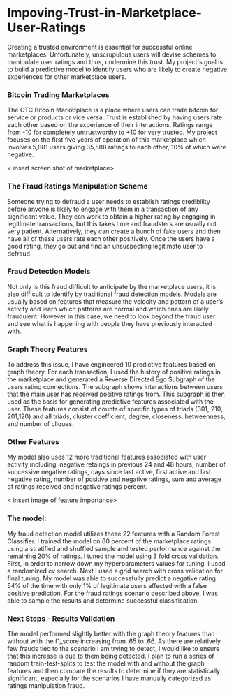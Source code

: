 # Impoving-Trust-in-Marketplace-User-Ratings
Creating a trusted environment is essential for successful online marketplaces. Unfortunately, unscrupulous users will devise schemes to manipulate user ratings and thus, undermine this trust. My project's goal is to build a predictive model to identify users who are likely to create negative experiences for other marketplace users. 

### Bitcoin Trading Marketplaces
The OTC Bitcoin Marketplace is a place where users can trade bitcoin for service or products or vice versa. Trust is established by having users rate each other based on the experience of their interactions. Ratings range from -10 for completely untrustworthy to +10 for very trusted. My project focuses on the first five years of operation of this marketplace which involves 5,881 users giving 35,588 ratings to each other, 10% of which were negative. 

< insert screen shot of marketplace>
<insert image of marketplace timeline>

### The Fraud Ratings Manipulation Scheme
Someone trying to defraud a user needs to establish ratings credibility before anyone is likely to engage with them in a transaction of any significant value. They can work to obtain a higher rating by engaging in legitimate transactions, but this takes time and fraudsters are usually not very patient.  Alternatively, they can create a bunch of fake users and then have all of these users rate each other positively. Once the users have a good rating, they go out and find an unsuspecting legitimate user to defraud.

<insert images of fraud scenario>

### Fraud Detection Models
Not only is this fraud difficult to anticipate by the marketplace users, it is also difficult to identify by traditional fraud detection models. Models are usually based on features that measure the velocity and pattern of a user’s activity and learn which patterns are normal and which ones are likely fraudulent. However in this case, we need to look beyond the fraud user and see what is happening with people they have previously interacted with.

### Graph Theory Features
To address this issue, I have engineered 10 predictive features based on graph theory. For each transaction, I used the history of positive ratings in the marketplace and generated a Reverse Directed Ego Subgraph of the users rating connections. The subgraph shows interactions between users that the main user has received positive ratings from. This subgraph is then used as the basis for generating predictive features associated with the user. These features consist of  counts of specific types of triads (301, 210, 201,120) and all triads, cluster coefficient, degree, closeness, betweenness, and number of cliques.  

### Other Features
My model also uses 12 more traditional features associated with user activity including, negative retaings in previous 24 and 48 hours, number of successive negative ratings, days since last active, first active and last negative rating, number of positive and negative ratings, sum and average of ratings received and negative ratings percent.

< insert image of feature importance>

### The model:
My fraud detection model utilizes these 22 features with a Random Forest Classifier. I trained the model on 80 percent of the marketplace ratings using a stratified and shuffled sample and tested performance against the remaining 20% of ratings. I tuned the model using 3 fold cross validation. First, in order to narrow down my hyperparameters values for tuning, I used a randomized cv search. Next I used a grid search with cross validation for final tuning. My model was able to successfully predict a negative rating 54% of the time with only 1% of legitimate users affected with a false positive prediction. For the fraud ratings scenario described above, I was able to sample the results and determine successful classification. 

<insert image of confusion matrix>
<insert precision-recall curve>

### Next Steps - Results Validation
The model performed slightly better with the graph theory features than without with the f1_score increasing from .65 to .66. As there are relatively few frauds tied to the scenario I am trying to detect, I would like to ensure that this increase is due to them being detected. I plan to run a series of random train-test-splits to test the model with and without the graph features and then compare the results to determine if they are statistically significant, especially for the scenarios I have manually categorized as ratings manipulation fraud. 

